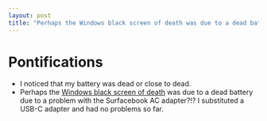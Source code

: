 ```yaml
---
layout: post
title: "Perhaps the Windows black screen of death was due to a dead battery"
---
```


# Pontifications

* I noticed that my battery was dead or close to dead.
* Perhaps the [Windows black screen of death](http://rolandtanglao.com/2019/03/03/p1-again-windows-black-screen-of-death-afer-login-fixed-by-resetting-networking-safe-mode/) was due to a dead battery due to a problem with the Surfacebook AC adapter?!? I substituted a USB-C adapter and had no problems so far.